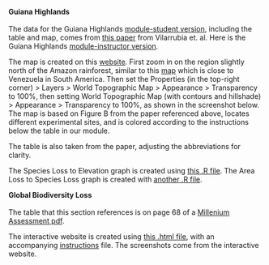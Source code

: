 **Guiana Highlands** <br>  
The data for the Guiana Highlands [module-student version](https://docs.google.com/document/d/1VFy84Z8rXZ7zAa_e-FKLHhU90whAqbTTdkwSo4vUSJE/edit?usp=sharing), including the table and map, comes from [this paper](https://www.sciencedirect.com/science/article/pii/S0006320712001796) from Vilarrubia et. al. Here is the Guiana Highlands [module-instructor version](https://docs.google.com/document/d/1_QjTuozbLjQ0tHPqVfUqr_smitfRuIb9XOsIHZas_E4/edit?usp=sharing).

The map is created on this [website](https://www.arcgis.com/apps/mapviewer/index.html?layers=18d32a699af64bfba4e78eba5a4dd705). First zoom in on the region slightly north of the Amazon rainforest, similar to this [map](https://en.wikipedia.org/wiki/Guiana_Shield#/media/File:Map_of_the_Guiana_shield.png) which is close to Venezuela in South America. Then set the Properties (in the top-right corner) > Layers > World Topographic Map > Appearance > Transparency to 100%, then setting World Topographic Map (with contours and hillshade) > Appearance > Transparency to 100%, as shown in the screenshot below. The map is based on Figure B from the paper referenced above, locates different experimental sites, and is colored according to the instructions below the table in our module. 

The table is also taken from the paper, adjusting the abbreviations for clarity. 

The Species Loss to Elevation graph is created using [this .R file](https://github.com/bdhayes01/Bioinformatics_Capstone/blob/main/graphs/species_loss_to_elevation.R). The Area Loss to Species Loss graph is created with [another .R file](https://github.com/bdhayes01/Bioinformatics_Capstone/blob/main/graphs/area_loss_to_species_loss.R).

**Global Biodiversity Loss** <br>  
The table that this section references is on page 68 of a [Millenium Assessment pdf](https://www.millenniumassessment.org/documents/document.356.aspx.pdf). 

The interactive website is created using [this .html file](https://github.com/bdhayes01/Bioinformatics_Capstone/blob/main/index.html), with an accompanying [instructions](https://github.com/bdhayes01/Bioinformatics_Capstone/blob/main/Instructions.html) file. The screenshots come from the interactive website. 



